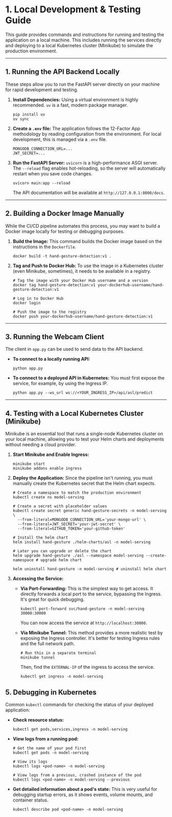 # 1. Local Development & Testing Guide

This guide provides commands and instructions for running and testing the application on a local machine. This includes running the services directly and deploying to a local Kubernetes cluster (Minikube) to simulate the production environment.

---

## 1. Running the API Backend Locally

These steps allow you to run the FastAPI server directly on your machine for rapid development and testing.

1.  **Install Dependencies:**
    Using a virtual environment is highly recommended. `uv` is a fast, modern package manager.
    ```shell
    pip install uv
    uv sync
    ```
2.  **Create a `.env` file:**
    The application follows the 12-Factor App methodology by reading configuration from the environment. For local development, this is managed via a `.env` file.
    ```
    MONGODB_CONNECTION_URL=...
    JWT_SECRET=...
    ```

3.  **Run the FastAPI Server:**
    `uvicorn` is a high-performance ASGI server. The `--reload` flag enables hot-reloading, so the server will automatically restart when you save code changes.
    ```shell
    uvicorn main:app --reload
    ```
    The API documentation will be available at `http://127.0.0.1:8000/docs`.

---

## 2. Building a Docker Image Manually

While the CI/CD pipeline automates this process, you may want to build a Docker image locally for testing or debugging purposes.

1.  **Build the Image:**
    This command builds the Docker image based on the instructions in the `Dockerfile`.
    ```shell
    docker build -t hand-gesture-detection:v1 .
    ```

2.  **Tag and Push to Docker Hub:**
    To use the image in a Kubernetes cluster (even Minikube, sometimes), it needs to be available in a registry.
    ```shell
    # Tag the image with your Docker Hub username and a version
    docker tag hand-gesture-detection:v1 your-dockerhub-username/hand-gesture-detection:v1

    # Log in to Docker Hub
    docker login

    # Push the image to the registry
    docker push your-dockerhub-username/hand-gesture-detection:v1
    ```

---

## 3. Running the Webcam Client

The client in `app.py` can be used to send data to the API backend.

-   **To connect to a locally running API:**
    ```shell
    python app.py
    ```

-   **To connect to a deployed API in Kubernetes:**
    You must first expose the service, for example, by using the Ingress IP.
    ```shell
    python app.py --ws_url ws://<YOUR_INGRESS_IP>/api/asl/predict
    ```

---

## 4. Testing with a Local Kubernetes Cluster (Minikube)

Minikube is an essential tool that runs a single-node Kubernetes cluster on your local machine, allowing you to test your Helm charts and deployments without needing a cloud provider.

1.  **Start Minikube and Enable Ingress:**
    ```shell
    minikube start
    minikube addons enable ingress
    ```

2.  **Deploy the Application:**
    Since the pipeline isn't running, you must manually create the Kubernetes secret that the Helm chart expects.
    ```shell
    # Create a namespace to match the production environment
    kubectl create ns model-serving

    # Create a secret with placeholder values
    kubectl create secret generic hand-gesture-secrets -n model-serving \
      --from-literal=MONGODB_CONNECTION_URL='your-mongo-url' \
      --from-literal=JWT_SECRET='your-jwt-secret' \
      --from-literal=GITHUB_TOKEN='your-github-token'
    
    # Install the helm chart
    helm install hand-gesture ./helm-charts/asl -n model-serving

    # Later you can upgrade or delete the chart
    helm upgrade hand-gesture ./asl --namespace model-serving --create-namespace # upgrade helm chart
    
    helm uninstall hand-gesture -n model-serving # uninstall helm chart
    ```

3.  **Accessing the Service:**
    -   **Via Port-Forwarding:**
        This is the simplest way to get access. It directly forwards a local port to the service, bypassing the Ingress. It's great for quick debugging.
        ```shell
        kubectl port-forward svc/hand-gesture -n model-serving 30000:30000
        ```
        You can now access the service at `http://localhost:30000`.

    -   **Via Minikube Tunnel:**
        This method provides a more realistic test by exposing the Ingress controller. It's better for testing Ingress rules and the full network path.
        ```shell
        # Run this in a separate terminal
        minikube tunnel
        ```
        Then, find the `EXTERNAL-IP` of the ingress to access the service.
        ```shell
        kubectl get ingress -n model-serving
        ```

## 5. Debugging in Kubernetes

Common `kubectl` commands for checking the status of your deployed application:

-   **Check resource status:**
    ```shell
    kubectl get pods,services,ingress -n model-serving
    ```

-   **View logs from a running pod:**
    ```shell
    # Get the name of your pod first
    kubectl get pods -n model-serving
    
    # View its logs
    kubectl logs <pod-name> -n model-serving
    
    # View logs from a previous, crashed instance of the pod
    kubectl logs <pod-name> -n model-serving --previous
    ```

-   **Get detailed information about a pod's state:**
    This is very useful for debugging startup errors, as it shows events, volume mounts, and container status.
    ```shell
    kubectl describe pod <pod-name> -n model-serving
    ``` 